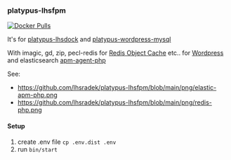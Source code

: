 ### platypus-lhsfpm

[![Docker Pulls](https://img.shields.io/docker/pulls/lhsradek/fpm)](https://hub.docker.com/repository/docker/lhsradek/fpm)

It's for [platypus-lhsdock](https://github.com/lhsradek/platypus-lhsdock) and [platypus-wordpress-mysql](https://github.com/lhsradek/platypus-wordpress-mysql)

With imagic, gd, zip, pecl-redis for [Redis Object Cache](https://cs.wordpress.org/plugins/redis-cache/) etc.. for [Wordpress](https://hub.docker.com/_/wordpress) and elasticsearch [apm-agent-php](https://github.com/elastic/apm-agent-php/releases)

See:

* https://github.com/lhsradek/platypus-lhsfpm/blob/main/png/elastic-apm-php.png
* https://github.com/lhsradek/platypus-lhsfpm/blob/main/png/redis-php.png

#### Setup

1) create .env file ```cp .env.dist .env```
2) run ```bin/start```

